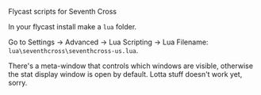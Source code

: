 Flycast scripts for Seventh Cross

In your flycast install make a `lua` folder. 

Go to Settings -> Advanced -> Lua Scripting -> Lua Filename: `lua\seventhcross\seventhcross-us.lua`.

There's a meta-window that controls which windows are visible, otherwise the stat display window is open by default. Lotta stuff doesn't work yet, sorry.
